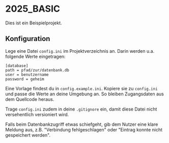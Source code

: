 # 2025_BASIC

Dies ist ein Beispielprojekt. 

## Konfiguration

Lege eine Datei `config.ini` im Projektverzeichnis an. Darin werden u.a. folgende Werte eingetragen:

```
[database]
path = pfad/zur/datenbank.db
user = benutzername
password = geheim
```

Eine Vorlage findest du in `config.example.ini`. Kopiere sie zu `config.ini` und passe die Werte an deine Umgebung an. So bleiben Zugangsdaten aus dem Quellcode heraus.

Trage `config.ini` zudem in deine `.gitignore` ein, damit diese Datei nicht versehentlich versioniert wird.

Falls beim Datenbankzugriff etwas schiefgeht, gib dem Nutzer eine klare Meldung aus, z.B. "Verbindung fehlgeschlagen" oder "Eintrag konnte nicht gespeichert werden".
